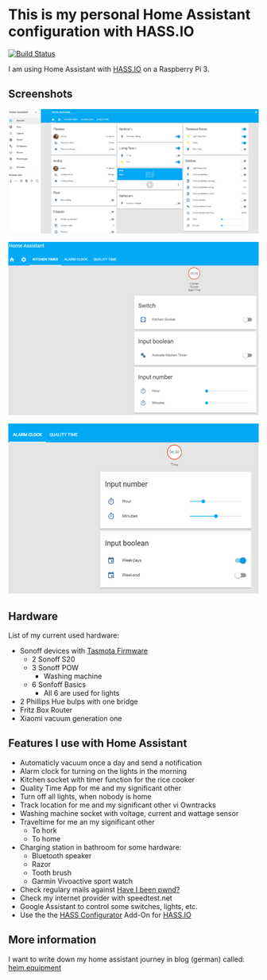 # This is my personal Home Assistant configuration with HASS.IO

[![Build Status](https://travis-ci.org/ajfriesen/home_assistant_configuration.svg?branch=master)](https://travis-ci.org/ajfriesen/home_assistant_configuration)

I am using Home Assistant with [HASS.IO](https://home-assistant.io/) on a Raspberry Pi 3.

## Screenshots

![alt text](screenshots/home_screen.png "Home Screen")

![alt text](screenshots/kitchen_timer.png "Kitchen Timer")

![alt text](screenshots/alarm_clock.png "Alarm Clock")

## Hardware

List of my current used hardware:

- Sonoff devices with [Tasmota Firmware](https://github.com/arendst/Sonoff-Tasmota)
  - 2 Sonoff S20
  - 3 Sonoff POW
    - Washing machine
  - 6 Sonfoff Basics
    - All 6 are used for lights
- 2 Phillips Hue bulps with one bridge
- Fritz Box Router
- Xiaomi vacuum generation one

## Features I use with Home Assistant

- Automaticly vacuum once a day and send a notification
- Alarm clock for turning on the lights in the morning
- Kitchen socket with timer function for the rice cooker
- Quality Time App for me and my significant other
- Turn off all lights, when nobody is home
- Track location for me and my significant other vi Owntracks
- Washing machine socket with voltage, current and wattage sensor
- Traveltime for me an my significant other
  - To hork
  - To home
- Charging station in bathroom for some hardware:
  - Bluetooth speaker
  - Razor
  - Tooth brush
  - Garmin Vivoactive sport watch
- Check regulary mails against [Have I been pwnd?](https://haveibeenpwned.com/)
- Check my internet provider with speedtest.net
- Google Assistant to control some switches, lights, etc.
- Use the the [HASS Configurator](https://home-assistant.io/addons/configurator/) Add-On for [HASS.IO](https://home-assistant.io/)

## More information

I want to write down my home assistant journey in blog (german) called: [heim.equipment](https://heim.equipment)
